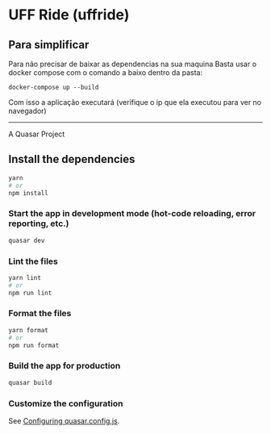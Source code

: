 # UFF Ride (uffride)

## Para simplificar
Para não precisar de baixar as dependencias na sua maquina
Basta usar o docker compose com o comando a baixo dentro da pasta:
```
docker-compose up --build
```

Com isso a aplicação executará (verifique o ip que ela executou para ver no navegador)

---

A Quasar Project

## Install the dependencies
```bash
yarn
# or
npm install
```

### Start the app in development mode (hot-code reloading, error reporting, etc.)
```bash
quasar dev
```


### Lint the files
```bash
yarn lint
# or
npm run lint
```


### Format the files
```bash
yarn format
# or
npm run format
```



### Build the app for production
```bash
quasar build
```

### Customize the configuration
See [Configuring quasar.config.js](https://v2.quasar.dev/quasar-cli-vite/quasar-config-js).

